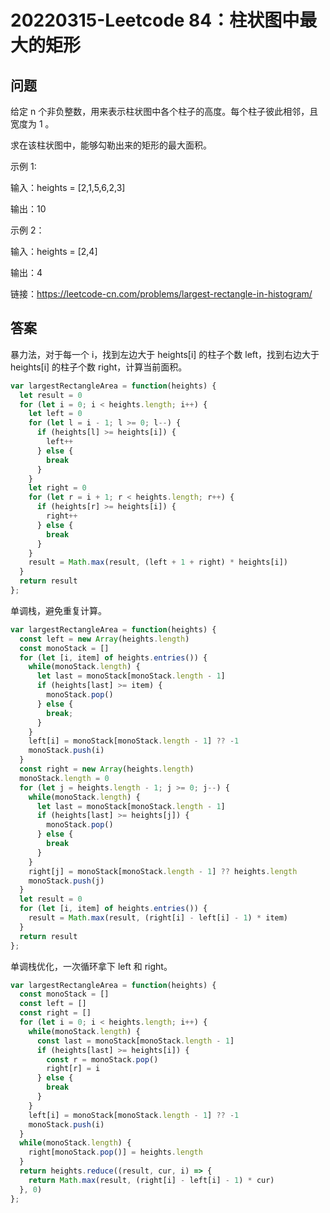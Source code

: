 # 20220315-Leetcode 84：柱状图中最大的矩形

## 问题

给定 n 个非负整数，用来表示柱状图中各个柱子的高度。每个柱子彼此相邻，且宽度为 1 。

求在该柱状图中，能够勾勒出来的矩形的最大面积。

示例 1:

输入：heights = [2,1,5,6,2,3]

输出：10

示例 2：

输入：heights = [2,4]

输出：4

链接：https://leetcode-cn.com/problems/largest-rectangle-in-histogram/

## 答案

暴力法，对于每一个 i，找到左边大于 heights[i] 的柱子个数 left，找到右边大于 heights[i] 的柱子个数 right，计算当前面积。

```JavaScript
var largestRectangleArea = function(heights) {
  let result = 0
  for (let i = 0; i < heights.length; i++) {
    let left = 0
    for (let l = i - 1; l >= 0; l--) {
      if (heights[l] >= heights[i]) {
        left++
      } else {
        break
      }
    }
    let right = 0
    for (let r = i + 1; r < heights.length; r++) {
      if (heights[r] >= heights[i]) {
        right++
      } else {
        break
      }
    }
    result = Math.max(result, (left + 1 + right) * heights[i])
  }
  return result
};
```

单调栈，避免重复计算。

```JavaScript
var largestRectangleArea = function(heights) {
  const left = new Array(heights.length)
  const monoStack = []
  for (let [i, item] of heights.entries()) {
    while(monoStack.length) {
      let last = monoStack[monoStack.length - 1]
      if (heights[last] >= item) {
        monoStack.pop()
      } else {
        break;
      }
    }
    left[i] = monoStack[monoStack.length - 1] ?? -1
    monoStack.push(i)
  }
  const right = new Array(heights.length)
  monoStack.length = 0
  for (let j = heights.length - 1; j >= 0; j--) {
    while(monoStack.length) {
      let last = monoStack[monoStack.length - 1]
      if (heights[last] >= heights[j]) {
        monoStack.pop()
      } else {
        break
      }
    }
    right[j] = monoStack[monoStack.length - 1] ?? heights.length
    monoStack.push(j)
  }
  let result = 0
  for (let [i, item] of heights.entries()) {
    result = Math.max(result, (right[i] - left[i] - 1) * item)
  }
  return result
};
```

单调栈优化，一次循环拿下 left 和 right。

```JavaScript
var largestRectangleArea = function(heights) {
  const monoStack = []
  const left = []
  const right = []
  for (let i = 0; i < heights.length; i++) {
    while(monoStack.length) {
      const last = monoStack[monoStack.length - 1]
      if (heights[last] >= heights[i]) {
        const r = monoStack.pop()
        right[r] = i
      } else {
        break
      }
    }
    left[i] = monoStack[monoStack.length - 1] ?? -1
    monoStack.push(i)
  }
  while(monoStack.length) {
    right[monoStack.pop()] = heights.length
  }
  return heights.reduce((result, cur, i) => {
    return Math.max(result, (right[i] - left[i] - 1) * cur)
  }, 0)
};
```